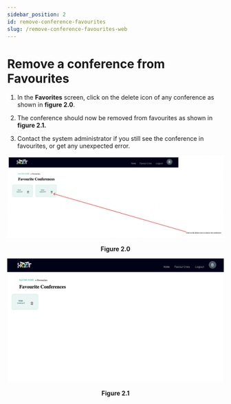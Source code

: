 ```yaml
---
sidebar_position: 2
id: remove-conference-favourites
slug: /remove-conference-favourites-web
---
```


# Remove a conference from Favourites

1. In the **Favorites** screen, click on the delete icon of any conference as shown in **figure 2.0**.

2. The conference should now be removed from favourites as shown in **figure 2.1.**

5. Contact the system administrator if you still see the conference in favourites, or get any unexpected error.

![Figure 2.0](/img/removeFavWeb1.png)
<center><b>Figure 2.0</b></center>

![Figure 2.1](/img/removeFavWeb2.png)
<center><b>Figure 2.1</b></center>
